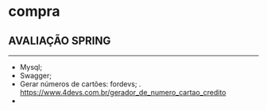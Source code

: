 # compra

## AVALIAÇÃO SPRING
___

* Mysql;
* Swagger;
* Gerar números de cartões: fordevs;
. https://www.4devs.com.br/gerador_de_numero_cartao_credito
* 
